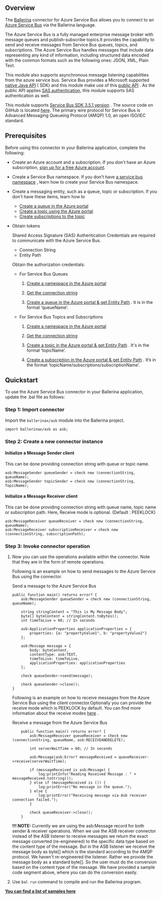 ## Overview

The [Ballerina](https://ballerina.io/) connector for Azure Service Bus allows you to connect to
an [Azure Service Bus](https://docs.microsoft.com/en-us/azure/service-bus-messaging/) via the Ballerina language.

The Azure Service Bus is a fully managed enterprise message broker with message queues and publish-subscribe topics.It
provides the capability to send and receive messages from Service Bus queues, topics, and subscriptions. The Azure
Service Bus handles messages that include data representing any kind of information, including structured data encoded
with the common formats such as the following ones: JSON, XML, Plain Text.

This module also supports asynchronous message listening capabilities from the azure service bus. Service Bus provides a
Microsoft
supported [native Java API](https://docs.microsoft.com/en-us/java/api/overview/azure/servicebus?view=azure-java-stable) (
SDK) and this module make use of
this [public API](https://docs.microsoft.com/en-us/java/api/overview/azure/servicebus/client?view=azure-java-stable&preserve-view=true)
. As the public API
applies [SAS authentication](https://docs.microsoft.com/en-us/azure/service-bus-messaging/service-bus-sas), this module
supports SAS authentication as well.

This module
supports [Service Bus SDK 3.5.1 version](https://docs.microsoft.com/en-us/java/api/overview/azure/servicebus/client?view=azure-java-stable&preserve-view=true)
. The source code on GitHub is
located [here](https://github.com/Azure/azure-sdk-for-java/tree/main/sdk/servicebus/microsoft-azure-servicebus). The
primary wire protocol for Service Bus is Advanced Messaging Queueing Protocol (AMQP) 1.0, an open ISO/IEC standard.

## Prerequisites

Before using this connector in your Ballerina application, complete the following:

* Create an Azure account and a subscription. If you don't have an Azure
  subscription, [sign up for a free Azure account](https://azure.microsoft.com/free/).

* Create a Service Bus namespace. If you don't
  have [a service bus namespace](https://docs.microsoft.com/en-us/azure/service-bus-messaging/service-bus-create-namespace-portal)
  , learn how to create your Service Bus namespace.

* Create a messaging entity, such as a queue, topic or subscription. If you don't have these items, learn how to
    * [Create a queue in the Azure portal](https://docs.microsoft.com/en-us/azure/service-bus-messaging/service-bus-quickstart-portal#create-a-queue-in-the-azure-portal)
    * [Create a topic using the Azure portal](https://docs.microsoft.com/en-us/azure/service-bus-messaging/service-bus-quickstart-topics-subscriptions-portal#create-a-topic-using-the-azure-portal)
    * [Create subscriptions to the topic](https://docs.microsoft.com/en-us/azure/service-bus-messaging/service-bus-quickstart-topics-subscriptions-portal#create-subscriptions-to-the-topic)

* Obtain tokens

  Shared Access Signature (SAS) Authentication Credentials are required to communicate with the Azure Service Bus.
    * Connection String
    * Entity Path

  Obtain the authorization credentials:
    * For Service Bus Queues

        1. [Create a namespace in the Azure portal](https://docs.microsoft.com/en-us/azure/service-bus-messaging/service-bus-quickstart-portal#create-a-namespace-in-the-azure-portal)

        2. [Get the connection string](https://docs.microsoft.com/en-us/azure/service-bus-messaging/service-bus-quickstart-portal#get-the-connection-string)

        3. [Create a queue in the Azure portal & get Entity Path](https://docs.microsoft.com/en-us/azure/service-bus-messaging/service-bus-quickstart-portal#create-a-queue-in-the-azure-portal)
           . It is in the format ‘queueName’.

    * For Service Bus Topics and Subscriptions

        1. [Create a namespace in the Azure portal](https://docs.microsoft.com/en-us/azure/service-bus-messaging/service-bus-quickstart-portal#create-a-namespace-in-the-azure-portal)

        2. [Get the connection string](https://docs.microsoft.com/en-us/azure/service-bus-messaging/service-bus-quickstart-portal#get-the-connection-string)

        3. [Create a topic in the Azure portal & get Entity Path](https://docs.microsoft.com/en-us/azure/service-bus-messaging/service-bus-quickstart-topics-subscriptions-portal#create-a-topic-using-the-azure-portal)
           . It's in the format ‘topicName‘.

        4. [Create a subscription in the Azure portal & get Entity Path](https://docs.microsoft.com/en-us/azure/service-bus-messaging/service-bus-quickstart-topics-subscriptions-portal#create-subscriptions-to-the-topic)
           . It’s in the format ‘topicName/subscriptions/subscriptionName’.

## Quickstart

To use the Azure Service Bus connector in your Ballerina application, update the .bal file as follows:

### Step 1: Import connector

Import the `ballerinax/asb` module into the Ballerina project.

```ballerina
import ballerinax/asb as asb;
```

### Step 2: Create a new connector instance

#### Initialize a Message Sender client

This can be done providing connection string with queue or topic name.

```ballerina
asb:MessageSender queueSender = check new (connectionString, queueName);
asb:MessageSender topicSender = check new (connectionString, TopicName);
```

#### Initialize a Message Receiver client

This can be done providing connection string with queue name, topic name or subscription path. Here, Receive mode is
optional. (Default : PEEKLOCK)

```ballerina
asb:MessageReceiver queueReceiver = check new (connectionString, queueName);
asb:MessageReceiver subscriptionReceiver = check new (connectionString, subscriptionPath);
```

### Step 3: Invoke connector operation

1. Now you can use the operations available within the connector. Note that they are in the form of remote operations.

   Following is an example on how to send messages to the Azure Service Bus using the connector.

   Send a message to the Azure Service Bus

    ```ballerina
    public function main() returns error? {
        asb:MessageSender queueSender = check new (connectionString, queueName);

        string stringContent = "This is My Message Body"; 
        byte[] byteContent = stringContent.toBytes();
        int timeToLive = 60; // In seconds

        asb:ApplicationProperties applicationProperties = {
            properties: {a: "propertyValue1", b: "propertyValue2"}
        };

        asb:Message message = {
            body: byteContent,
            contentType: asb:TEXT,
            timeToLive: timeToLive,
            applicationProperties: applicationProperties
        };

        check queueSender->send(message);

        check queueSender->close();
    }
    ```

   Following is an example on how to receive messages from the Azure Service Bus using the client connector.Optionally
   you can provide the receive mode which is PEEKLOCK by default. You can find more information about the receive
   modes [here](https://docs.microsoft.com/en-us/java/api/com.microsoft.azure.servicebus.receivemode?view=azure-java-stable)
   .

   Receive a message from the Azure Service Bus

    ```ballerina
        public function main() returns error? {
            asb:MessageReceiver queueReceiver = check new (connectionString, queueName, asb:RECEIVEANDDELETE);

            int serverWaitTime = 60; // In seconds

            asb:Message|asb:Error? messageReceived = queueReceiver->receive(serverWaitTime);

            if (messageReceived is asb:Message) {
                log:printInfo("Reading Received Message : " + messageReceived.toString());
            } else if (messageReceived is ()) {
                log:printError("No message in the queue.");
            } else {
                log:printError("Receiving message via Asb receiver connection failed.");
            }

            check queueReceiver->close();
        }
    ```
    
   **!!! NOTE:**
   Currently we are using the asb:Message record for both sender & receiver operations. When we use the ASB receiver
   connector instead of the ASB listener to receive messages we return the exact message converted (re-engineered) to
   the specific data type based on the content type of the message. But in the ASB listener we receive the message body
   as byte[] which is the standard according to the AMQP protocol. We haven't re-engineered the listener. Rather we
   provide the message body as a standard byte[]. So the user must do the conversion based on the content type of the
   message. We have provided a sample code segment above, where you can do the conversion easily.


2. Use `bal run` command to compile and run the Ballerina program.

**[You can find a list of samples here](https://github.com/ballerina-platform/module-ballerinax-azure-service-bus/tree/main/asb-ballerina/samples)**
